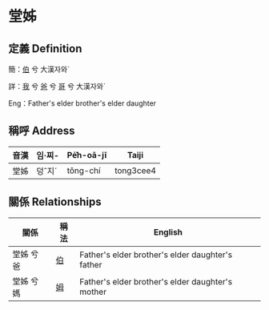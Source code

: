 # 堂姊
## 定義 Definition
簡：[伯](member10.md) 兮 大漢자와ˊ

詳：[我](member1.md) 兮 [爸](member2.md) 兮 [哥](member10.md) 兮 大漢자와ˊ

Eng：Father's elder brother's elder daughter

## 稱呼 Address

音漢 | 임·찌- | Pe̍͘h-oā-jī | Taiji
--- | --- | --- | --- 
堂姊 | 덩ˆ지ˊ | tông-chí | tong3cee4 


## 關係 Relationships

關係 | 稱法 | English
--- | --- | --- 
堂姊 兮 爸 | [伯](member10.md) | Father's elder brother's elder daughter's father
堂姊 兮 媽 | [姆](member33.md) | Father's elder brother's elder daughter's mother
